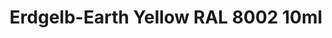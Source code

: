 ---
layout: product
title: "Erdgelb-Earth Yellow RAL 8002  10ml"
price: "330" 
desc: "Nitro 10mL"
img_path: "/assets/img/RC064.webp"
brand: "AK "
available: true
special_offer: false
new: false
soon: false
cat: "020000"
subcat: "020200"
subsubcat: "020201"
sifra: "RC064"
popular: false
spec: false
---